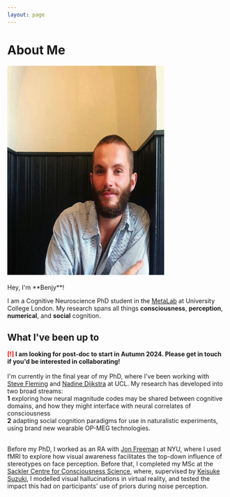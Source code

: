 ```yaml
---
layout: page
---
```


# About Me

<img src="images/me.jpg" class="floatpic" width="360" height="480">
<br><br>
Hey, I'm **Benjy**! <br>

I am a Cognitive Neuroscience PhD student in the <a href="https://metacoglab.org/MetaLab">MetaLab</a> at University College London. My research spans all things **consciousness**, **perception**, **numerical**, and **social** cognition. 


## What I've been up to

**<font color='red'>[!]</font> I am looking for post-doc to start in Autumn 2024. Please get in touch if you'd be interested in collaborating!**
<br>
<br>
I'm currently in the final year of my PhD, where I've been working with <a href="https://www.ucl.ac.uk/pals/people/steve-fleming">Steve Fleming</a> and <a href="https://sites.google.com/view/nadinedijkstra/about-me?authuser=0">Nadine Dijkstra</a> at UCL. My research has developed into two broad streams: <br>**1** exploring how neural magnitude codes may be shared between cognitive domains, and how they might interface with neural correlates of consciousness <br>**2** adapting social cognition paradigms for use in naturalistic experiments, using brand new wearable OP-MEG technologies.<br><br>

Before my PhD, I worked as an RA with <a href="https://www.freemanlab.org/">Jon Freeman</a> at NYU, where I used fMRI to explore how visual awareness facilitates the top-down influence of stereotypes on face perception. Before that, I completed my MSc at the <a href="https://www.sussex.ac.uk/research/centres/sussex-centre-for-consciousness-science/">Sackler Centre for Consciousness Science</a>, where, supervised by <a href="https://sites.google.com/view/keisukesuzuki/home?authuser=0">Keisuke Suzuki</a>, I modelled visual hallucinations in virtual reality, and tested the impact this had on participants' use of priors during noise perception.



